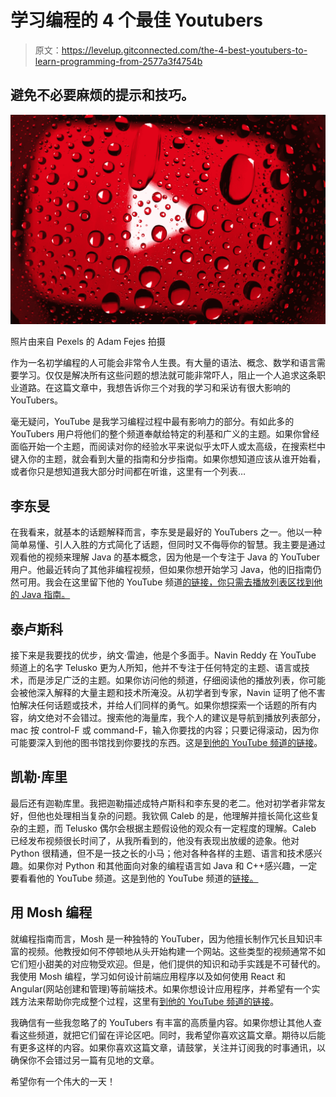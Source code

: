 # 学习编程的 4 个最佳 Youtubers

> 原文：<https://levelup.gitconnected.com/the-4-best-youtubers-to-learn-programming-from-2577a3f4754b>

## 避免不必要麻烦的提示和技巧。

![](img/102ba725e0bcc0efb369d060b40c5d87.png)

照片由来自 Pexels 的 Adam Fejes 拍摄

作为一名初学编程的人可能会非常令人生畏。有大量的语法、概念、数学和语言需要学习。仅仅是解决所有这些问题的想法就可能非常吓人，阻止一个人追求这条职业道路。在这篇文章中，我想告诉你三个对我的学习和采访有很大影响的 YouTubers。

毫无疑问，YouTube 是我学习编程过程中最有影响力的部分。有如此多的 YouTubers 用户将他们的整个频道奉献给特定的利基和广义的主题。如果你曾经面临开始一个主题，而阅读对你的经验水平来说似乎太吓人或太高级，在搜索栏中键入你的主题，就会看到大量的指南和分步指南。如果你想知道应该从谁开始看，或者你只是想知道我大部分时间都在听谁，这里有一个列表…

## 李东旻

在我看来，就基本的话题解释而言，李东旻是最好的 YouTubers 之一。他以一种简单易懂、引人入胜的方式简化了话题，但同时又不侮辱你的智慧。我主要是通过观看他的视频来理解 Java 的基本概念，因为他是一个专注于 Java 的 YouTuber 用户。他最近转向了其他非编程视频，但如果你想开始学习 Java，他的旧指南仍然可用。我会在这里留下他的 YouTube 频道[的链接，你只需去播放列表区找到他的 Java 指南。](https://www.youtube.com/c/AlexLeeYT)

## 泰卢斯科

接下来是我要找的优步，纳文·雷迪，他是个多面手。Navin Reddy 在 YouTube 频道上的名字 Telusko 更为人所知，他并不专注于任何特定的主题、语言或技术，而是涉足广泛的主题。如果你访问他的频道，仔细阅读他的播放列表，你可能会被他深入解释的大量主题和技术所淹没。从初学者到专家，Navin 证明了他不害怕解决任何话题或技术，并给人们同样的勇气。如果你想探索一个话题的所有内容，纳文绝对不会错过。搜索他的海量库，我个人的建议是导航到播放列表部分，mac 按 control-F 或 command-F，输入你要找的内容；只要记得滚动，因为你可能要深入到他的图书馆找到你要找的东西。这是[到他的 YouTube 频道的链接](https://www.youtube.com/c/Telusko/playlists)。

## 凯勒·库里

最后还有迦勒库里。我把迦勒描述成特卢斯科和李东旻的老二。他对初学者非常友好，但他也处理相当复杂的问题。我钦佩 Caleb 的是，他理解并擅长简化这些复杂的主题，而 Telusko 偶尔会根据主题假设他的观众有一定程度的理解。Caleb 已经发布视频很长时间了，从我所看到的，他没有表现出放缓的迹象。他对 Python 很精通，但不是一技之长的小马；他对各种各样的主题、语言和技术感兴趣。如果你对 Python 和其他面向对象的编程语言如 Java 和 C++感兴趣，一定要看看他的 YouTube 频道。这是到他的 YouTube 频道的[链接。](https://www.youtube.com/c/CalebTheVideoMaker2/featured)

## 用 Mosh 编程

就编程指南而言，Mosh 是一种独特的 YouTuber，因为他擅长制作冗长且知识丰富的视频。他教授如何不停顿地从头开始构建一个网站。这些类型的视频通常不如它们短小甜美的对应物受欢迎。但是，他们提供的知识和动手实践是不可替代的。我使用 Mosh 编程，学习如何设计前端应用程序以及如何使用 React 和 Angular(网站创建和管理)等前端技术。如果你想设计应用程序，并希望有一个实践方法来帮助你完成整个过程，这里有[到他的 YouTube 频道的链接](https://www.youtube.com/c/programmingwithmosh)。

我确信有一些我忽略了的 YouTubers 有丰富的高质量内容。如果你想让其他人查看这些频道，就把它们留在评论区吧。同时，我希望你喜欢这篇文章。期待以后能有更多这样的内容。如果你喜欢这篇文章，请鼓掌，关注并订阅我的时事通讯，以确保你不会错过另一篇有见地的文章。

希望你有一个伟大的一天！